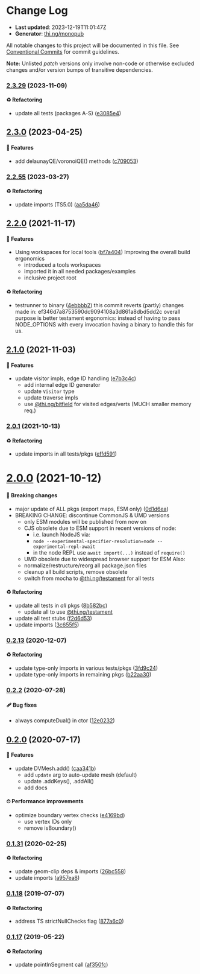 # Change Log

- **Last updated**: 2023-12-19T11:01:47Z
- **Generator**: [thi.ng/monopub](https://thi.ng/monopub)

All notable changes to this project will be documented in this file.
See [Conventional Commits](https://conventionalcommits.org/) for commit guidelines.

**Note:** Unlisted _patch_ versions only involve non-code or otherwise excluded changes
and/or version bumps of transitive dependencies.

### [2.3.29](https://github.com/thi-ng/umbrella/tree/@thi.ng/geom-voronoi@2.3.29) (2023-11-09)

#### ♻️ Refactoring

- update all tests (packages A-S) ([e3085e4](https://github.com/thi-ng/umbrella/commit/e3085e4))

## [2.3.0](https://github.com/thi-ng/umbrella/tree/@thi.ng/geom-voronoi@2.3.0) (2023-04-25)

#### 🚀 Features

- add delaunayQE/voronoiQE() methods ([c709053](https://github.com/thi-ng/umbrella/commit/c709053))

### [2.2.55](https://github.com/thi-ng/umbrella/tree/@thi.ng/geom-voronoi@2.2.55) (2023-03-27)

#### ♻️ Refactoring

- update imports (TS5.0) ([aa5da46](https://github.com/thi-ng/umbrella/commit/aa5da46))

## [2.2.0](https://github.com/thi-ng/umbrella/tree/@thi.ng/geom-voronoi@2.2.0) (2021-11-17)

#### 🚀 Features

- Using workspaces for local tools ([bf7a404](https://github.com/thi-ng/umbrella/commit/bf7a404))
  Improving the overall build ergonomics
  - introduced a tools workspaces
  - imported it in all needed packages/examples
  - inclusive project root

#### ♻️ Refactoring

- testrunner to binary ([4ebbbb2](https://github.com/thi-ng/umbrella/commit/4ebbbb2))
  this commit reverts (partly) changes made in:
  ef346d7a8753590dc9094108a3d861a8dbd5dd2c
  overall purpose is better testament ergonomics:
  instead of having to pass NODE_OPTIONS with every invocation
  having a binary to handle this for us.

## [2.1.0](https://github.com/thi-ng/umbrella/tree/@thi.ng/geom-voronoi@2.1.0) (2021-11-03)

#### 🚀 Features

- update visitor impls, edge ID handling ([e7b3c4c](https://github.com/thi-ng/umbrella/commit/e7b3c4c))
  - add internal edge ID generator
  - update `Visitor` type
  - update traverse impls
  - use [@thi.ng/bitfield](https://github.com/thi-ng/umbrella/tree/main/packages/bitfield) for visited edges/verts (MUCH smaller memory req.)

### [2.0.1](https://github.com/thi-ng/umbrella/tree/@thi.ng/geom-voronoi@2.0.1) (2021-10-13)

#### ♻️ Refactoring

- update imports in all tests/pkgs ([effd591](https://github.com/thi-ng/umbrella/commit/effd591))

# [2.0.0](https://github.com/thi-ng/umbrella/tree/@thi.ng/geom-voronoi@2.0.0) (2021-10-12)

#### 🛑 Breaking changes

- major update of ALL pkgs (export maps, ESM only) ([0d1d6ea](https://github.com/thi-ng/umbrella/commit/0d1d6ea))
- BREAKING CHANGE: discontinue CommonJS & UMD versions
  - only ESM modules will be published from now on
  - CJS obsolete due to ESM support in recent versions of node:
    - i.e. launch NodeJS via:
    - `node --experimental-specifier-resolution=node --experimental-repl-await`
    - in the node REPL use `await import(...)` instead of `require()`
  - UMD obsolete due to widespread browser support for ESM
  Also:
  - normalize/restructure/reorg all package.json files
  - cleanup all build scripts, remove obsolete
  - switch from mocha to [@thi.ng/testament](https://github.com/thi-ng/umbrella/tree/main/packages/testament) for all tests

#### ♻️ Refactoring

- update all tests in _all_ pkgs ([8b582bc](https://github.com/thi-ng/umbrella/commit/8b582bc))
  - update all to use [@thi.ng/testament](https://github.com/thi-ng/umbrella/tree/main/packages/testament)
- update all test stubs ([f2d6d53](https://github.com/thi-ng/umbrella/commit/f2d6d53))
- update imports ([3c655f5](https://github.com/thi-ng/umbrella/commit/3c655f5))

### [0.2.13](https://github.com/thi-ng/umbrella/tree/@thi.ng/geom-voronoi@0.2.13) (2020-12-07)

#### ♻️ Refactoring

- update type-only imports in various tests/pkgs ([3fd9c24](https://github.com/thi-ng/umbrella/commit/3fd9c24))
- update type-only imports in remaining pkgs ([b22aa30](https://github.com/thi-ng/umbrella/commit/b22aa30))

### [0.2.2](https://github.com/thi-ng/umbrella/tree/@thi.ng/geom-voronoi@0.2.2) (2020-07-28)

#### 🩹 Bug fixes

- always computeDual() in ctor ([12e0232](https://github.com/thi-ng/umbrella/commit/12e0232))

## [0.2.0](https://github.com/thi-ng/umbrella/tree/@thi.ng/geom-voronoi@0.2.0) (2020-07-17)

#### 🚀 Features

- update DVMesh.add() ([caa341b](https://github.com/thi-ng/umbrella/commit/caa341b))
  - add `update` arg to auto-update mesh (default)
  - update .addKeys(), .addAll()
  - add docs

#### ⏱ Performance improvements

- optimize boundary vertex checks ([e4169bd](https://github.com/thi-ng/umbrella/commit/e4169bd))
  - use vertex IDs only
  - remove isBoundary()

### [0.1.31](https://github.com/thi-ng/umbrella/tree/@thi.ng/geom-voronoi@0.1.31) (2020-02-25)

#### ♻️ Refactoring

- update geom-clip deps & imports ([26bc558](https://github.com/thi-ng/umbrella/commit/26bc558))
- update imports ([a957ea8](https://github.com/thi-ng/umbrella/commit/a957ea8))

### [0.1.18](https://github.com/thi-ng/umbrella/tree/@thi.ng/geom-voronoi@0.1.18) (2019-07-07)

#### ♻️ Refactoring

- address TS strictNullChecks flag ([877a6c0](https://github.com/thi-ng/umbrella/commit/877a6c0))

### [0.1.17](https://github.com/thi-ng/umbrella/tree/@thi.ng/geom-voronoi@0.1.17) (2019-05-22)

#### ♻️ Refactoring

- update pointInSegment call ([af350fc](https://github.com/thi-ng/umbrella/commit/af350fc))
